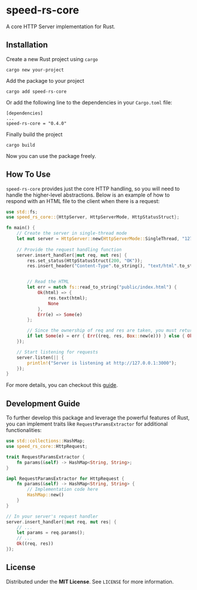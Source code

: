 # speed-rs-core
A core HTTP Server implementation for Rust.
## Installation
Create a new Rust project using `cargo`
```shell
cargo new your-project
```
Add the package to your project
```
cargo add speed-rs-core
```
Or add the following line to the dependencies in your `Cargo.toml` file:
```
[dependencies]
...
speed-rs-core = "0.4.0"
```
Finally build the project
```
cargo build
```
Now you can use the package freely.
## How To Use
`speed-rs-core` provides just the core HTTP handling, so you will need to handle the higher-level abstractions. Below is an example of how to respond with an HTML file to the client when there is a request:
```rust
use std::fs;
use speed_rs_core::{HttpServer, HttpServerMode, HttpStatusStruct};

fn main() {
    // Create the server in single-thread mode
    let mut server = HttpServer::new(HttpServerMode::SingleThread, "127.0.0.1:3000");
    
    // Provide the request handling function
    server.insert_handler(|mut req, mut res| {
        res.set_status(HttpStatusStruct(200, "OK"));
        res.insert_header("Content-Type".to_string(), "text/html".to_string());


        // Read the HTML
        let err = match fs::read_to_string("public/index.html") {
            Ok(html) => {
                res.text(html);
                None
            },
            Err(e) => Some(e)
        };

        // Since the ownership of req and res are taken, you must return them back to the server
        if let Some(e) = err { Err((req, res, Box::new(e))) } else { Ok((req, res)) }
    });

    // Start listening for requests
    server.listen(|| {
        println!("Server is listening at http://127.0.0.1:3000");
    });
}
```
For more details, you can checkout this [guide](GUIDE.MD).
## Development Guide
To further develop this package and leverage the powerful features of Rust, you can implement traits like `RequestParamsExtractor` for additional functionalities:
```rust
use std::collections::HashMap;
use speed_rs_core::HttpRequest;

trait RequestParamsExtractor {
    fn params(&self) -> HashMap<String, String>;
}

impl RequestParamsExtractor for HttpRequest {
    fn params(&self) -> HashMap<String, String> {
        // Implementation code here
        HashMap::new()
    }
}

// In your server's request handler
server.insert_handler(|mut req, mut res| {
    // ...
    let params = req.params();
    // ...
    Ok((req, res))
});
```
## License
Distributed under the **MIT License**. See `LICENSE` for more information.